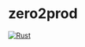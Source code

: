 # zero2prod
[![Rust](https://github.com/AlexFera/zero2prod/actions/workflows/general.yml/badge.svg)](https://github.com/AlexFera/zero2prod/actions/workflows/general.yml)
